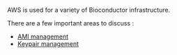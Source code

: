 AWS is used for a variety of Bioconductor infrastructure.

There are a few important areas to discuss : 

- [AMI management](AMI-management.md)
- [Keypair management](Keypair-management.md)
